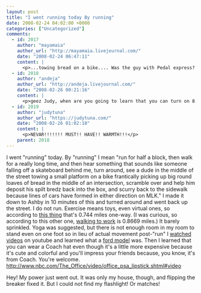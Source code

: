 ```yaml
---
layout: post
title: "I went running today By running"
date: 2008-02-24 04:02:00 +0000
categories: ["Uncategorized"]
comments:
  - id: 2017
    author: "mayamaia"
    author_url: "http://mayamaia.livejournal.com/"
    date: "2008-02-24 06:47:11"
    content: |
      <p>...towing bread on a bike.... Was the guy with Pedal express?  Did those loaves of bread say "Bread Garden" on them?  Was he going to Berkeley Bowl?</p>
  - id: 2018
    author: "andeja"
    author_url: "http://andeja.livejournal.com/"
    date: "2008-02-26 00:21:16"
    content: |
      <p>geez Judy, when are you going to learn that you can turn on 8 hair dryers on at once, but not 9?!?!?</p>
  - id: 2019
    author: "judytuna"
    author_url: "https://judytuna.com/"
    date: "2008-02-26 01:02:10"
    content: |
      <p>NEVAR!!!!!!! MUST!! HAVE!! WARMTH!!!</p>
    parent: 2018
---
```


I went "running" today. By "running" I mean "run for half a block, then walk for a really long time, and then hear something that sounds like someone falling off a skateboard behind me, turn around, see a dude in the middle of the street towing a small platform on a bike frantically picking up big round loaves of bread in the middle of an intersection, scramble over and help him deposit his spilt bredz back into the box, and scurry back to the sidewalk because lines of cars have formed in either direction on MLK." I made it down to Ashby in 10 minutes of this and turned around and went back up the street. I do not run. Exercise means toys, even virtual ones, so according to [this thing](http://www.webwalking.com/googlemap.htm?zl=2&x=-122.27156639099121&y=37.85750715625203&path=aebfFvghiVbbAeF) that's 0.744 miles one-way. (I was curious, so according to this other one, [walking to work](http://www.gmap-pedometer.com/?r=1648125) is 0.8669 miles.) It barely sprinkled. Yoga was suggested, but there is not enough room in my room to stand even on one foot so in lieu of actual movement post-"run" I [watched videos](http://www.youtube.com/watch?v=LKl1JzF4EQU) on youtube and learned what a [ford model](http://www.fordmodels.tv/) was. Then I learned that you can wear a Coach hat even though it's a little more expensive because it's cute and colorful and you'll impress your friends because, you know, it's from Coach. You're welcome. http://www.nbc.com/The_Office/video/office_psa_lipstick.shtml#video

Hey! My power just went out. It was only my house, though, and flipping the breaker fixed it. But I could not find my flashlight! Or matches!